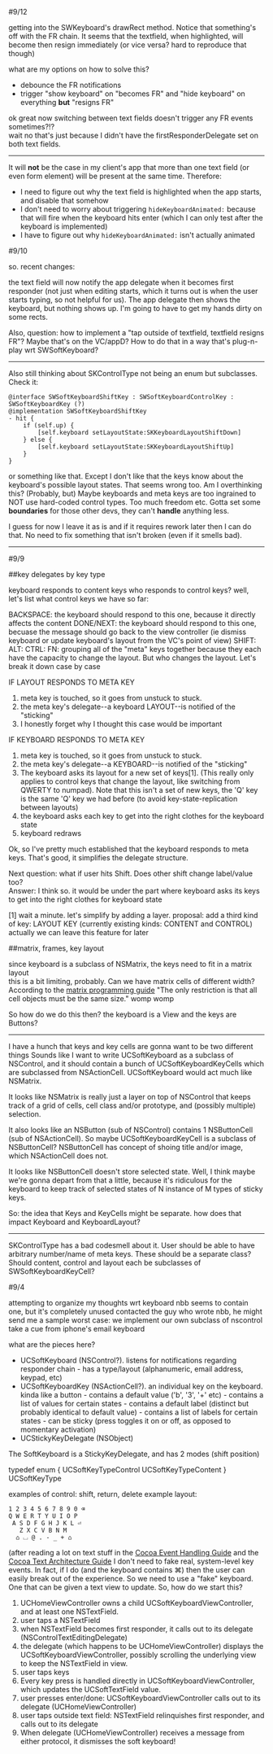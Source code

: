#9/12

getting into the SWKeyboard's drawRect method. Notice that something's off with the FR chain. It seems that the textfield, when highlighted, will become then resign immediately (or vice versa? hard to reproduce that though)

what are my options on how to solve this?

- debounce the FR notifications
- trigger "show keyboard" on "becomes FR" and "hide keyboard" on everything **but** "resigns FR"

ok great now switching between text fields doesn't trigger any FR events sometimes?!?  
wait no that's just because I didn't have the firstResponderDelegate set on both text fields.

---

It will **not** be the case in my client's app that more than one text field (or even form element) will be present at the same time. Therefore:

- I need to figure out why the text field is highlighted when the app starts, and disable that somehow
- I don't need to worry about triggering `hideKeyboardAnimated:` because that will fire when the keyboard hits enter (which I can only test after the keyboard is implemented)
- I have to figure out why `hideKeyboardAnimated:` isn't actually animated

#9/10

so. recent changes:

the text field will now notify the app delegate when it becomes first responder (not just when editing starts, which it turns out is when the user starts typing, so not helpful for us). The app delegate then shows the keyboard, but nothing shows up. I'm going to have to get my hands dirty on some rects.

Also, question: how to implement a "tap outside of textfield, textfield resigns FR"? Maybe that's on the VC/appD? How to do that in a way that's plug-n-play wrt SWSoftKeyboard?

---

Also still thinking about SKControlType not being an enum but subclasses. Check it:

    @interface SWSoftKeyboardShiftKey : SWSoftKeyboardControlKey : SWSoftKeyboardKey (?)
    @implementation SWSoftKeyboardShiftKey
    - hit {
        if (self.up) {
            [self.keyboard setLayoutState:SKKeyboardLayoutShiftDown]
        } else {
            [self.keyboard setLayoutState:SKKeyboardLayoutShiftUp]
        }
    }

or something like that. Except I don't like that the keys know about the keyboard's possible layout states. That seems wrong too. Am I overthinking this? (Probably, but) Maybe keyboards and meta keys are too ingrained to NOT use hard-coded control types. Too much freedom etc. Gotta set some **boundaries** for those other devs, they can't **handle** anything less.

I guess for now I leave it as is and if it requires rework later then I can do that. No need to fix something that isn't broken (even if it smells bad).

---



#9/9

##key delegates by key type

keyboard responds to content keys
who responds to control keys? well, let's list what control keys we have so far:

BACKSPACE: the keyboard should respond to this one, because it directly affects the content
DONE/NEXT: the keyboard should respond to this one, becuase the message should go back to the view controller (ie dismiss keyboard or update keyboard's layout from the VC's point of view)
SHIFT:
ALT:
CTRL:
FN: grouping all of the "meta" keys together because they each have the capacity to change the layout. But who changes the layout. Let's break it down case by case

IF LAYOUT RESPONDS TO META KEY

1. meta key is touched, so it goes from unstuck to stuck.
2. the meta key's delegate--a keyboard LAYOUT--is notified of the "sticking"
3. I honestly forget why I thought this case would be important

IF KEYBOARD RESPONDS TO META KEY

1. meta key is touched, so it goes from unstuck to stuck.
2. the meta key's delegate--a KEYBOARD--is notified of the "sticking"
3. The keyboard asks its layout for a new set of keys[1]. (This really only applies to control keys that change the layout, like switching from QWERTY to numpad). Note that this isn't a set of new keys, the 'Q' key is the same 'Q' key we had before (to avoid key-state-replication between layouts)
4. the keyboard asks each key to get into the right clothes for the keyboard state
5. keyboard redraws

Ok, so I've pretty much established that the keyboard responds to meta keys. That's good, it simplifies the delegate structure.

Next question: what if user hits Shift. Does other shift change label/value too?  
Answer: I think so. it would be under the part where keyboard asks its keys to get into the right clothes for keyboard state

[1] wait a minute. let's simplify by adding a layer.
proposal: add a third kind of key: LAYOUT KEY
(currently existing kinds: CONTENT and CONTROL)
actually we can leave this feature for later

##matrix, frames, key layout

since keyboard is a subclass of NSMatrix, the keys need to fit in a matrix layout  
this is a bit limiting, probably. Can we have matrix cells of different width? According to the [matrix programming guide](https://developer.apple.com/library/mac/documentation/Cocoa/Conceptual/Matrix/Concepts/AboutMatrices.html#//apple_ref/doc/uid/20000104-BCICHAAG)
"The only restriction is that all cell objects must be the same size." womp womp

So how do we do this then? the keyboard is a View and the keys are Buttons?

-----

I have a hunch that keys and key cells are gonna want to be two different things
Sounds like I want to write UCSoftKeyboard as a subclass of NSControl, and it should contain a bunch of UCSoftKeyboardKeyCells which are subclassed from NSActionCell.
UCSoftKeyboard would act much like NSMatrix.

It looks like NSMatrix is really just a layer on top of NSControl that keeps track of a grid of cells, cell class and/or prototype, and (possibly multiple) selection.

It also looks like an NSButton (sub of NSControl) contains 1 NSButtonCell (sub of NSActionCell). So maybe UCSoftKeyboardKeyCell is a subclass of NSButtonCell? NSButtonCell has concept of shoing title and/or image, which NSActionCell does not.

It looks like NSButtonCell doesn't store selected state. Well, I think maybe we're gonna depart from that a little, because it's ridiculous for the keyboard to keep track of selected states of N instance of M types of sticky keys.

So: the idea that Keys and KeyCells might be separate. how does that impact Keyboard and KeyboardLayout?

----

SKControlType has a bad codesmell about it. User should be able to have arbitrary number/name of meta keys. These should be a separate class?  
Should content, control and layout each be subclasses of SWSoftKeyboardKeyCell?


#9/4

attempting to organize my thoughts wrt keyboard
nbb seems to contain one, but it's completely unused
contacted the guy who wrote nbb, he might send me a sample
worst case: we implement our own subclass of nscontrol
take a cue from iphone's email keyboard

what are the pieces here?
- UCSoftKeyboard (NSControl?). listens for notifications regarding responder chain
        - has a type/layout (alphanumeric, email address, keypad, etc)
- UCSoftKeyboardKey (NSActionCell?). an individual key on the keyboard. kinda like a button
        - contains a default value ('b', '3', '+' etc)
        - contains a list of values for certain states
        - contains a default label (distinct but probably identical to default value)
        - contains a list of labels for certain states
        - can be sticky (press toggles it on or off, as opposed to momentary activation)
- UCStickyKeyDelegate (NSObject)

The SoftKeyboard is a StickyKeyDelegate, and has 2 modes (shift position)

typedef enum {
    UCSoftKeyTypeControl
    UCSoftKeyTypeContent
} UCSoftKeyType

examples of control: shift, return, delete
example layout:

    1 2 3 4 5 6 7 8 9 0 ⌫
    Q W E R T Y U I O P
     A S D F G H J K L ⏎
       Z X C V B N M
      ⌂ ⌴ @ . - _ + ⌂
 
(after reading a lot on text stuff in the [Cocoa Event Handling Guide](https://developer.apple.com/library/mac/documentation/Cocoa/Conceptual/EventOverview/HandlingKeyEvents/HandlingKeyEvents.html) and the [Cocoa Text Architecture Guide](https://developer.apple.com/LIBRARY/mac/documentation/TextFonts/Conceptual/CocoaTextArchitecture/TextEditing/TextEditing.html#//apple_ref/doc/uid/TP40009459-CH3-SW1)
I don't need to fake real, system-level key events. In fact, if I do (and the keyboard contains ⌘) then the user can easily break out of the experience.
So we need to use a "fake" keyboard. One that can be given a text view to update. So, how do we start this?

1. UCHomeViewController owns a child UCSoftKeyboardViewController, and at least one NSTextField.
2. user taps a NSTextField
3. when NSTextField becomes first responder, it calls out to its delegate (NSControlTextEditingDelegate)
4. the delegate (which happens to be UCHomeViewController) displays the UCSoftKeyboardViewController, possibly scrolling the underlying view to keep the NSTextField in view.
5. user taps keys
6. Every key press is handled directly in UCSoftKeyboardViewController, which updates the UCSoftTextField value.
7. user presses enter/done: UCSoftKeyboardViewController calls out to its delegate (UCHomeViewController)
8. user taps outside text field: NSTextField relinquishes first responder, and calls out to its delegate
9. When delegate (UCHomeViewController) receives a message from either protocol, it dismisses the soft keyboard!
